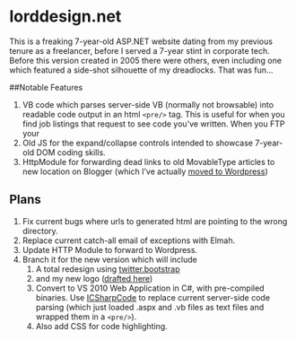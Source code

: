 lorddesign.net
==============

This is a freaking 7-year-old ASP.NET website dating from my previous tenure as a freelancer, before I served a 7-year stint in corporate tech. Before this version created in 2005 there were others, even including one which featured a side-shot silhouette of my dreadlocks. That was fun...

##Notable Features
1. VB code which parses server-side VB (normally not browsable) into readable code output in an html `<pre/>` tag. This is useful for when you find job listings that request to see code you’ve written. When you FTP your
2. Old JS for the expand/collapse controls intended to showcase 7-year-old DOM coding skills.
3. HttpModule for forwarding dead links to old MovableType articles to new location on Blogger (which I’ve actually [moved to Wordpress](http://mustfollow.wordpress.com))

## Plans
1. Fix current bugs where urls to generated html are pointing to the wrong directory.
2. Replace current catch-all email of exceptions with Elmah.
4. Update HTTP Module to forward to Wordpress.
5. Branch it for the new version which will include
	1. A total redesign using [twitter.bootstrap](https://github.com/twitter/bootstrap) 
	2. and my new logo ([drafted here](https://plus.google.com/photos/112726488856143545477/albums/posts/5778978716605790354))
	3. Convert to VS 2010 Web Application in C#, with pre-compiled binaries. Use [ICSharpCode](https://github.com/icsharpcode/NRefactory/) to replace current server-side code parsing (which just loaded .aspx and .vb files as text files and wrapped them in a `<pre/>`).
	4. Also add CSS for code highlighting.


